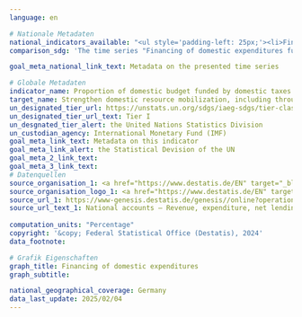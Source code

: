 ```yaml
---
language: en    

# Nationale Metadaten    
national_indicators_available: "<ul style='padding-left: 25px;'><li>Financing of domestic expenditures funded by national taxes</li> <li> Financing of domestic expenditures funded by national taxes and insurance contributions</li></ul>"    
comparison_sdg: 'The time series "Financing of domestic expenditures funded by national taxes" is compliant with the UN metadata. The time series "Financing of domestic expenditures funded by national taxes and insurance contributions" provides additional information.'    

goal_meta_national_link_text: Metadata on the presented time series    

# Globale Metadaten    
indicator_name: Proportion of domestic budget funded by domestic taxes    
target_name: Strengthen domestic resource mobilization, including through international support to developing countries, to improve domestic capacity for tax and other revenue collection    
un_designated_tier_url: https://unstats.un.org/sdgs/iaeg-sdgs/tier-classification/    
un_designated_tier_url_text: Tier I    
un_desgnated_tier_alert: the United Nations Statistics Division    
un_custodian_agency: International Monetary Fund (IMF)    
goal_meta_link_text: Metadata on this indicator    
goal_meta_link_alert: the Statistical Devision of the UN    
goal_meta_2_link_text:     
goal_meta_3_link_text:         
# Datenquellen
source_organisation_1: <a href="https://www.destatis.de/EN" target="_blank" title="Click here to go to the website of the organisation Federal Statistical Office (Destatis)."> Federal Statistical Office (Destatis) </a>
source_organisation_logo_1: <a href="https://www.destatis.de/EN" target="_blank"><img src="https://sdg-indikatoren.de/public/OrgImgEn/destatis.png" alt="Logo destatis" style="height:60px; width:148px"/></a>
source_url_1: https://www-genesis.destatis.de/genesis//online?operation=table&code=81000-0031&bypass=true&language=en
source_url_text_1: National accounts – Revenue, expenditure, net lending/net borrowing of general government – GENESIS online 81000-0031
    
computation_units: "Percentage"    
copyright: '&copy; Federal Statistical Office (Destatis), 2024'    
data_footnote:     

# Grafik Eigenschaften    
graph_title: Financing of domestic expenditures
graph_subtitle:     

national_geographical_coverage: Germany    
data_last_update: 2025/02/04    
---
```


<span></span>